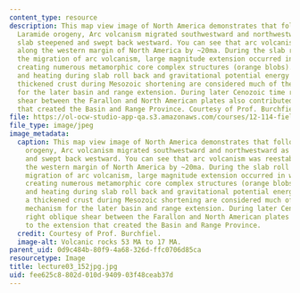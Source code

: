 ```yaml
---
content_type: resource
description: This map view image of North America demonstrates that following the
  Laramide orogeny, Arc volcanism migrated southwestward and northwestward as the
  slab steepened and swept back westward. You can see that arc volcanism was reestablished
  along the western margin of North America by ~20ma. During the slab roll back and
  the migration of arc volcanism, large magnitude extension occurred in western NA,
  creating numerous metamorphic core complex structures (orange blobs). The thinning
  and heating during slab roll back and gravitational potential energy stored in a
  thickened crust during Mesozoic shortening are considered much of the driving mechanism
  for the later basin and range extension. During later Cenozoic time right oblique
  shear between the Farallon and North American plates also contributed to the extension
  that created the Basin and Range Province. Courtesy of Prof. Burchfiel.
file: https://ol-ocw-studio-app-qa.s3.amazonaws.com/courses/12-114-field-geology-i-fall-2005/fee625c8802d010d940903f48ceab37d_lecture03_152jpg.jpg
file_type: image/jpeg
image_metadata:
  caption: This map view image of North America demonstrates that following the Laramide
    orogeny, Arc volcanism migrated southwestward and northwestward as the slab steepened
    and swept back westward. You can see that arc volcanism was reestablished along
    the western margin of North America by ~20ma. During the slab roll back and the
    migration of arc volcanism, large magnitude extension occurred in western NA,
    creating numerous metamorphic core complex structures (orange blobs). The thinning
    and heating during slab roll back and gravitational potential energy stored in
    a thickened crust during Mesozoic shortening are considered much of the driving
    mechanism for the later basin and range extension. During later Cenozoic time
    right oblique shear between the Farallon and North American plates also contributed
    to the extension that created the Basin and Range Province.
  credit: Courtesy of Prof. Burchfiel.
  image-alt: Volcanic rocks 53 MA to 17 MA.
parent_uid: 0d9c484b-80f9-4a68-326d-ffc0706d85ca
resourcetype: Image
title: lecture03_152jpg.jpg
uid: fee625c8-802d-010d-9409-03f48ceab37d
---
```

